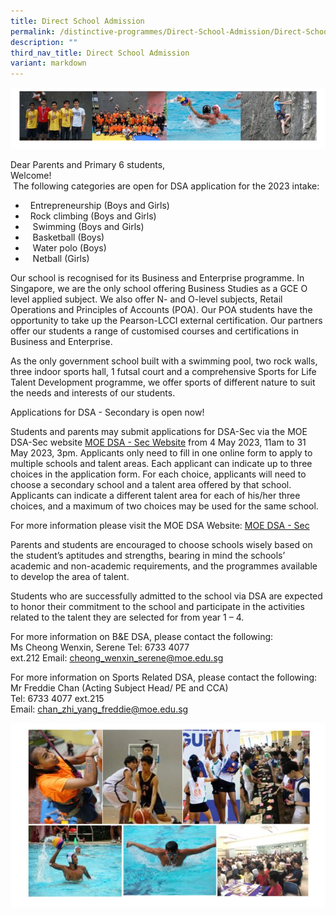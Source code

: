 ```yaml
---
title: Direct School Admission
permalink: /distinctive-programmes/Direct-School-Admission/Direct-School-Admission/
description: ""
third_nav_title: Direct School Admission
variant: markdown
---
```

![](/images/School%20Programmes/Distinctive%20Programmes/DSA/DSA01.png)

Dear Parents and Primary 6 students,  
Welcome!  
 The following categories are open for DSA application for the 2023 intake:  
*   Entrepreneurship (Boys and Girls)
*   Rock climbing (Boys and Girls) 
*    Swimming (Boys and Girls) 
*    Basketball (Boys) 
*    Water polo (Boys)        
*    Netball (Girls)

Our school is recognised for its Business and Enterprise programme. In Singapore, we are the only school offering Business Studies as a GCE O level applied subject. We also offer N- and O-level subjects, Retail Operations and Principles of Accounts (POA). Our POA students have the opportunity to take up the Pearson-LCCI external certification. Our partners offer our students a range of customised courses and certifications in Business and Enterprise. 

As the only government school built with a swimming pool, two rock walls, three indoor sports hall, 1 futsal court and a comprehensive Sports for Life Talent Development programme, we offer sports of different nature to suit the needs and interests of our students. 

Applications for DSA - Secondary is open now!

Students and parents may submit applications for DSA-Sec via the MOE DSA-Sec website [MOE DSA - Sec Website](https://www.moe.gov.sg/dsa-sec) from 4 May 2023, 11am to 31 May 2023, 3pm. Applicants only need to fill in one online form to apply to multiple schools and talent areas. Each applicant can indicate up to three choices in the application form. For each choice, applicants will need to choose a secondary school and a talent area offered by that school. Applicants can indicate a different talent area for each of his/her three choices, and a maximum of two choices may be used for the same school.

For more information please visit the MOE DSA Website: [MOE DSA - Sec](https://www.moe.gov.sg/dsa-sec)
  





Parents and students are encouraged to choose schools wisely based on the student’s aptitudes and strengths, bearing in mind the schools’ academic and non-academic requirements, and the programmes available to develop the area of talent.

Students who are successfully admitted to the school via DSA are expected to honor their commitment to the school and participate in the activities related to the talent they are selected for from year 1 – 4.

  

  

For more information on B&E DSA, please contact the following:  
Ms Cheong Wenxin, Serene Tel: 6733 4077 ext.212 Email: [cheong_wenxin_serene@moe.edu.sg](cheong_wenxin_serene@moe.edu.sg)

  
For more information on Sports Related DSA, please contact the following:  
Mr Freddie Chan (Acting Subject Head/ PE and CCA)  
Tel: 6733 4077 ext.215  
Email: [chan_zhi_yang_freddie@moe.edu.sg](mailto:chan_zhi_yang_freddie@moe.edu.sg)

![](/images/School%20Programmes/Distinctive%20Programmes/DSA/DSA02.png)
